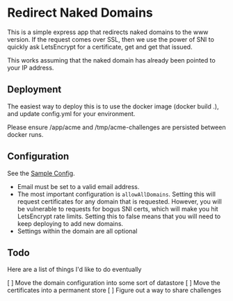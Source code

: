 # Redirect Naked Domains

This is a simple express app that redirects naked domains to the www version. If the request comes over SSL, then we use the power of SNI to quickly ask LetsEncrypt for a certificate, get and get that issued.

This works assuming that the naked domain has already been pointed to your IP address.

## Deployment

The easiest way to deploy this is to use the docker image (docker build .), and update config.yml for your environment.

Please ensure /app/acme and /tmp/acme-challenges are persisted between docker runs.

## Configuration

See the [Sample Config](/config.yml).

* Email must be set to a valid email address.
* The most important configuration is `allowAllDomains`. Setting this will request certificates for any domain that is requested. However, you will be vulnerable to requests for bogus SNI certs, which will make you hit LetsEncrypt rate limits. Setting this to false means that you will need to keep deploying to add new domains.
* Settings within the domain are all optional


## Todo

Here are a list of things I'd like to do eventually

[ ] Move the domain configuration into some sort of datastore
[ ] Move the certificates into a permanent store
[ ] Figure out a way to share challenges
